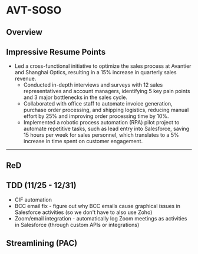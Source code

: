 # AVT-SOSO

## Overview

## Impressive Resume Points
- Led a cross-functional initiative to optimize the sales process at Avantier and Shanghai Optics, resulting in a 15% increase in quarterly sales revenue.
  - Conducted in-depth interviews and surveys with 12 sales representatives and account managers, identifying 5 key pain points and 3 major bottlenecks in the sales cycle.
  - Collaborated with office staff to automate invoice generation, purchase order processing, and shipping logistics, reducing manual effort by 25% and improving order processing time by 10%.
  - Implemented a robotic process automation (RPA) pilot project to automate repetitive tasks, such as lead entry into Salesforce, saving 15 hours per week for sales personnel, which translates to a 5% increase in time spent on customer engagement.


---

## ReD


## TDD (11/25 - 12/31)
- CIF automation
- BCC email fix - figure out why BCC emails cause graphical issues in Salesforce activities (so we don't have to also use Zoho)
- Zoom/email integration - automatically log Zoom meetings as activities in Salesforce (through custom APIs or integrations)

## Streamlining (PAC)


